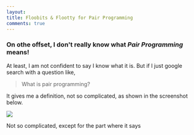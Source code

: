 ```yaml
---
layout:
title: Floobits & Flootty for Pair Programming
comments: true
---
```


### On othe offset, I don't really know what *Pair Programming* means!

At least, I am not confident to say I know what it is. But if I just google search with a question like,

> What is pair programming?

It gives me a definition, not so complicated, as shown in the screenshot below.

<image src ="public/pairprog.png"/>

Not so complicated, except for the part where it says
